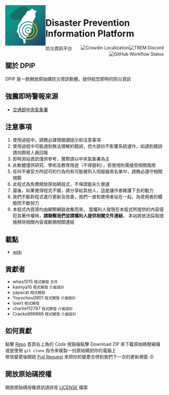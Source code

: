 <img alt="Logo" src="./.github/assets/DPIP.png" width="128" height="128" align="left"/>

# Disaster Prevention Information Platform

防災資訊平台
<a href="https://discord.gg/5dbHqV8ees"><img alt="TREM Discord" align="right" src="https://img.shields.io/discord/926545182407688273?color=%237289DA&logo=discord&logoColor=white"></a>
<a title="Crowdin" target="_blank" href="https://crowdin.com/project/dpip"><img alt="Crowdin Localization" align="right" src="https://badges.crowdin.net/dpip/localized.svg"></a>
<a href="https://github.com/ExpTechTW/DPIP/actions/workflows/github_actions.yml"><img alt="GitHub Workflow Status" align="right" src="https://github.com/ExpTechTW/DPIP/actions/workflows/github_actions.yml/badge.svg"></a>
&nbsp;

## 關於 DPIP

DPIP 是一款開放原始碼防災資訊軟體，提供給您即時的防災資訊

## 強震即時警報來源

- [交通部中央氣象署](https://www.cwa.gov.tw/)

## 注意事項

1. 使用過程中，請務必謹慎閱讀提示和注意事項
2. 使用過程中可能遇到無法理解的錯誤，但大部份不影響系統運作，如遇到錯誤請向開發人員回報
3. 即時測站資訊僅供參考，實際請以中央氣象署為主
4. 此軟體僅供研究、學術及教育用途（不得營利），若使用則需接受相關風險
5. 任何不被官方所認可的行為均有可能被列入伺服器黑名單中，請務必遵守相關規範
6. 此程式為免費開放原始碼程式，不保證能永久營運
7. 最後，如果覺得程式不錯，請分享給其他人，這是讓作者維護下去的動力
8. 我們不斷對程式進行更新及改善，我們一直和使用者站在一起，為使用者的體驗而不斷努力
9. 本程式內資源均由網際網路收集而來， 當權利人發現在本程式所提供的內容侵犯其著作權時，**請聯繫我們並請權利人提供相關文件連結**， 本站將依法採取措施移除相關內容或斷開相關連結

## 載點

- [web](https://exptech.com.tw/dpip)

## 貢獻者

- whes1015 `程式開發` `文件`
- kamiya10 `程式開發` `介面設計`
- yayacat `程式開發`
- Yoyochou0901 `程式開發` `介面設計`
- lowrt `程式開發`
- charlie112787 `程式開發` `介面設計`
- Cracks666666 `程式開發` `介面設計`

## 如何貢獻

點擊 [Repo](https://github.com/ExpTechTW/TREM) 首頁右上角的 Code 按鈕後點擊 Download ZIP 來下載原始碼壓縮檔\
或是使用 `git clone` 指令來複製一份原始碼到你的電腦上\
修改變更後開啟 [Pull Request](https://github.com/ExpTechTW/TREM/pulls) 來把你的變更合併到我們下一次的更新裡面 :D

## 開放原始碼授權

開放原始碼授權資訊請詳見 [LICENSE](LICENSE) 檔案
